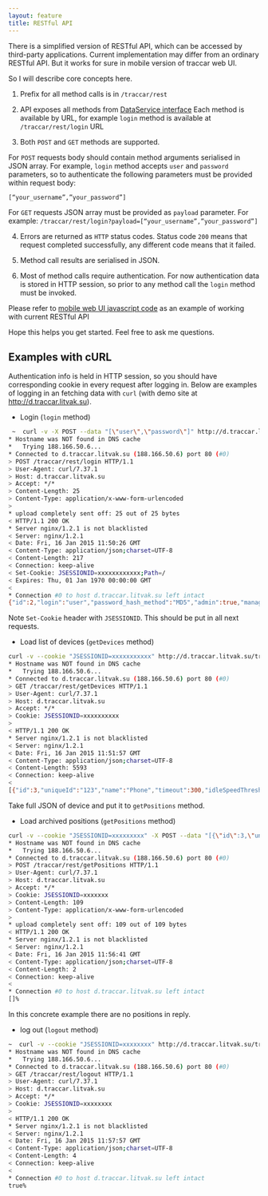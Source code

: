 ```yaml
---
layout: feature
title: RESTful API
---
```


There is a simplified version of RESTful API, which can be accessed by third-party applications. Current implementation may differ from an ordinary RESTful API. But it works for sure in mobile version of traccar web UI.

So I will describe core concepts here.

1) Prefix for all method calls is in `/traccar/rest`

2) API exposes all methods from [DataService interface](https://github.com/vitalidze/traccar-web/blob/dev/src/main/java/org/traccar/web/client/model/DataService.java) Each method is available by URL, for example `login` method is available at `/traccar/rest/login` URL

3) Both `POST` and `GET` methods are supported.

For `POST` requests body should contain method arguments serialised in JSON array. For example, `login` method accepts `user` and `password` parameters, so to authenticate the following parameters must be provided within request body:

    [“your_username”,”your_password”]

For `GET` requests JSON array must be provided as `payload` parameter. For example: `/traccar/rest/login?payload=[“your_username”,”your_password”]`

4) Errors are returned as `HTTP` status codes. Status code `200` means that request completed successfully, any different code means that it failed.

5) Method call results are serialised in JSON.

6) Most of method calls require authentication. For now authentication data is stored in HTTP session, so prior to any method call the `login` method must be invoked.

Please refer to [mobile web UI javascript code](https://github.com/vitalidze/traccar-web/blob/dev/src/main/webapp/m/js/traccar-mobile.js#L101) as an example of working with current RESTful API

Hope this helps you get started. Feel free to ask me questions.

Examples with cURL
------------------

Authentication info is held in HTTP session, so you should have corresponding cookie in every request after logging in. Below are examples of logging in an fetching data with `curl` (with demo site at http://d.traccar.litvak.su).

* Login (`login` method)

````bash
 ~  curl -v -X POST --data "[\"user\",\"password\"]" http://d.traccar.litvak.su/traccar/rest/login
* Hostname was NOT found in DNS cache
*   Trying 188.166.50.6...
* Connected to d.traccar.litvak.su (188.166.50.6) port 80 (#0)
> POST /traccar/rest/login HTTP/1.1
> User-Agent: curl/7.37.1
> Host: d.traccar.litvak.su
> Accept: */*
> Content-Length: 25
> Content-Type: application/x-www-form-urlencoded
>
* upload completely sent off: 25 out of 25 bytes
< HTTP/1.1 200 OK
* Server nginx/1.2.1 is not blacklisted
< Server: nginx/1.2.1
< Date: Fri, 16 Jan 2015 11:50:26 GMT
< Content-Type: application/json;charset=UTF-8
< Content-Length: 217
< Connection: keep-alive
< Set-Cookie: JSESSIONID=xxxxxxxxxxxx;Path=/
< Expires: Thu, 01 Jan 1970 00:00:00 GMT
<
* Connection #0 to host d.traccar.litvak.su left intact
{"id":2,"login":"user","password_hash_method":"MD5","admin":true,"manager":true,"userSettings":{"speedUnit":"knots","timePrintInterval":10,"zoomLevel":1,"centerLongitude":12.5,"centerLatitude":41.9,"mapType":"OSM"}}%
````

Note `Set-Cookie` header with `JSESSIONID`. This should be put in all next requests.

* Load list of devices (`getDevices` method)

````bash
curl -v --cookie "JSESSIONID=xxxxxxxxxxx" http://d.traccar.litvak.su/traccar/rest/getDevices
* Hostname was NOT found in DNS cache
*   Trying 188.166.50.6...
* Connected to d.traccar.litvak.su (188.166.50.6) port 80 (#0)
> GET /traccar/rest/getDevices HTTP/1.1
> User-Agent: curl/7.37.1
> Host: d.traccar.litvak.su
> Accept: */*
> Cookie: JSESSIONID=xxxxxxxxxx
>
< HTTP/1.1 200 OK
* Server nginx/1.2.1 is not blacklisted
< Server: nginx/1.2.1
< Date: Fri, 16 Jan 2015 11:51:57 GMT
< Content-Type: application/json;charset=UTF-8
< Content-Length: 5593
< Connection: keep-alive
<
[{"id":3,"uniqueId":"123","name":"Phone","timeout":300,"idleSpeedThreshold":0.0,"iconType":{"ARCHIVE":{"width":21,"height":25,"urls":["http://cdnjs.cloudflare.com/ajax/libs/openlayers/2.13.1/img/marker-blue.png","http://cdnjs.cloudflare.com/ajax/libs/openlayers/2.13.1/img/marker-gold.png"]},"OFFLINE":{"width":63,"height":25,"urls":["/img/long-truck-white.png","/img/long-truck-green.png"]},"LATEST":{"width":63,"height":25,"urls":["/img/long-truck-red.png","/img/long-truck-green.png"]}}}]%
````

Take full JSON of device and put it to `getPositions` method.

* Load archived positions (`getPositions` method)

````bash
curl -v --cookie "JSESSIONID=xxxxxxxxx" -X POST --data "[{\"id\":3,\"uniqueId\":\"123\",\"name\":\"Phone\"},\"2015-01-01 00:00:00 GMT\",\"2015-01-01 23:59:59 GMT\",false]" http://d.traccar.litvak.su/traccar/rest/getPositions
* Hostname was NOT found in DNS cache
*   Trying 188.166.50.6...
* Connected to d.traccar.litvak.su (188.166.50.6) port 80 (#0)
> POST /traccar/rest/getPositions HTTP/1.1
> User-Agent: curl/7.37.1
> Host: d.traccar.litvak.su
> Accept: */*
> Cookie: JSESSIONID=xxxxxxx
> Content-Length: 109
> Content-Type: application/x-www-form-urlencoded
>
* upload completely sent off: 109 out of 109 bytes
< HTTP/1.1 200 OK
* Server nginx/1.2.1 is not blacklisted
< Server: nginx/1.2.1
< Date: Fri, 16 Jan 2015 11:56:41 GMT
< Content-Type: application/json;charset=UTF-8
< Content-Length: 2
< Connection: keep-alive
<
* Connection #0 to host d.traccar.litvak.su left intact
[]%
````

In this concrete example there are no positions in reply.

* log out (`logout` method)

````bash
~  curl -v --cookie "JSESSIONID=xxxxxxxx" http://d.traccar.litvak.su/traccar/rest/logout
* Hostname was NOT found in DNS cache
*   Trying 188.166.50.6...
* Connected to d.traccar.litvak.su (188.166.50.6) port 80 (#0)
> GET /traccar/rest/logout HTTP/1.1
> User-Agent: curl/7.37.1
> Host: d.traccar.litvak.su
> Accept: */*
> Cookie: JSESSIONID=xxxxxxxx
>
< HTTP/1.1 200 OK
* Server nginx/1.2.1 is not blacklisted
< Server: nginx/1.2.1
< Date: Fri, 16 Jan 2015 11:57:57 GMT
< Content-Type: application/json;charset=UTF-8
< Content-Length: 4
< Connection: keep-alive
<
* Connection #0 to host d.traccar.litvak.su left intact
true%
````